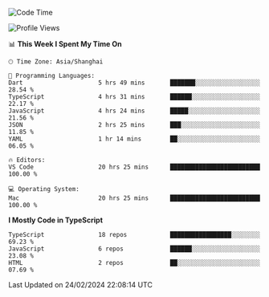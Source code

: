 <!--START_SECTION:waka-->
![Code Time](http://img.shields.io/badge/Code%20Time-5%2C805%20hrs%2018%20mins-blue)

![Profile Views](http://img.shields.io/badge/Profile%20Views-2-blue)

📊 **This Week I Spent My Time On** 

```text
🕑︎ Time Zone: Asia/Shanghai

💬 Programming Languages: 
Dart                     5 hrs 49 mins       ███████░░░░░░░░░░░░░░░░░░   28.54 % 
TypeScript               4 hrs 31 mins       ██████░░░░░░░░░░░░░░░░░░░   22.17 % 
JavaScript               4 hrs 24 mins       █████░░░░░░░░░░░░░░░░░░░░   21.56 % 
JSON                     2 hrs 25 mins       ███░░░░░░░░░░░░░░░░░░░░░░   11.85 % 
YAML                     1 hr 14 mins        ██░░░░░░░░░░░░░░░░░░░░░░░   06.05 % 

🔥 Editors: 
VS Code                  20 hrs 25 mins      █████████████████████████   100.00 % 

💻 Operating System: 
Mac                      20 hrs 25 mins      █████████████████████████   100.00 % 
```

**I Mostly Code in TypeScript** 

```text
TypeScript               18 repos            █████████████████░░░░░░░░   69.23 % 
JavaScript               6 repos             ██████░░░░░░░░░░░░░░░░░░░   23.08 % 
HTML                     2 repos             ██░░░░░░░░░░░░░░░░░░░░░░░   07.69 % 
```




 Last Updated on 24/02/2024 22:08:14 UTC
<!--END_SECTION:waka-->
